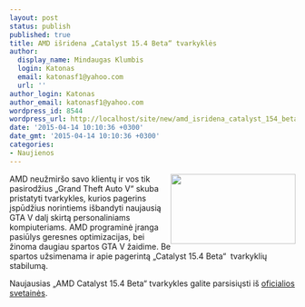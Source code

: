 ```yaml
---
layout: post
status: publish
published: true
title: AMD išridena „Catalyst 15.4 Beta“ tvarkyklės
author:
  display_name: Mindaugas Klumbis
  login: Katonas
  email: katonasf1@yahoo.com
  url: ''
author_login: Katonas
author_email: katonasf1@yahoo.com
wordpress_id: 8544
wordpress_url: http://localhost/site/new/amd_isridena_catalyst_154_beta_tvarkykles/
date: '2015-04-14 10:10:36 +0300'
date_gmt: '2015-04-14 10:10:36 +0300'
categories:
- Naujienos
---
```

<p>
	<img alt="" src="http://technews.lt/userfiles/gta v.jpg" style="width: 220px; height: 123px; float: right;" />AMD neužmir&scaron;o savo klientų ir vos tik pasirodžius &bdquo;Grand Theft Auto V&ldquo; skuba pristatyti tvarkykles, kurios pagerins įspūdžius norintiems i&scaron;bandyti naujausią GTA V dalį skirtą personaliniams kompiuteriams. AMD programinė įranga pasiūlys geresnes optimizacijas, bei žinoma daugiau spartos GTA V žaidime. Be spartos užsimenama ir apie pagerintą &bdquo;Catalyst 15.4 Beta&ldquo; &nbsp;tvarkyklių stabilumą.</p>
<p>
	Naujausias &bdquo;AMD Catalyst 15.4 Beta&ldquo;&nbsp;tvarkykles galite parsisiųsti i&scaron; <u><a href="http://support.amd.com/en-us/kb-articles/Pages/latest-catalyst-windows-beta.aspx">oficialios svetainės</a></u>.</p>
